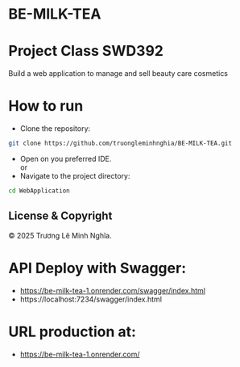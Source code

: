 # BE-MILK-TEA
# Project Class SWD392
Build a web application to manage and sell beauty care cosmetics

# How to run
- Clone the repository:
```bash
git clone https://github.com/truongleminhnghia/BE-MILK-TEA.git
```
- Open on you preferred IDE.<br>
    or
- Navigate to the project directory:
```bash
cd WebApplication
```

## License & Copyright
&copy; 2025 Trương Lê Minh Nghĩa.
# API Deploy with Swagger:
- https://be-milk-tea-1.onrender.com/swagger/index.html
- https://localhost:7234/swagger/index.html
# URL production at:
- https://be-milk-tea-1.onrender.com/
